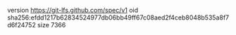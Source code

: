 version https://git-lfs.github.com/spec/v1
oid sha256:efdd1217b62834524977db06bb49ff67c08aed2f4ceb8048b535a8f7d6f24752
size 7366
